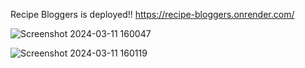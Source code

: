 Recipe Bloggers is deployed!!
https://recipe-bloggers.onrender.com/

![Screenshot 2024-03-11 160047](https://github.com/ArshPunisher/Recipe-Bloggers/assets/86513926/8b3e4415-27f2-4b84-bb19-f5287a55f0e4)

![Screenshot 2024-03-11 160119](https://github.com/ArshPunisher/Recipe-Bloggers/assets/86513926/02206df8-c0bb-4213-ba53-9e149345a0ee)
